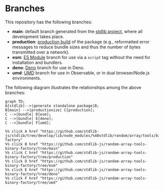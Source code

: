 <!--

@license Apache-2.0

Copyright (c) 2022 The Stdlib Authors.

Licensed under the Apache License, Version 2.0 (the "License");
you may not use this file except in compliance with the License.
You may obtain a copy of the License at

    http://www.apache.org/licenses/LICENSE-2.0

Unless required by applicable law or agreed to in writing, software
distributed under the License is distributed on an "AS IS" BASIS,
WITHOUT WARRANTIES OR CONDITIONS OF ANY KIND, either express or implied.
See the License for the specific language governing permissions and
limitations under the License.

-->

# Branches

This repository has the following branches:

-   **main**: default branch generated from the [stdlib project][stdlib-url], where all development takes place.
-   **production**: [production build][production-url] of the package (e.g., reformatted error messages to reduce bundle sizes and thus the number of bytes transmitted over a network).
-   **esm**: [ES Module][esm-url] branch for use via a `script` tag without the need for installation and bundlers.
-   **deno**: [Deno][deno-url] branch for use in Deno.
-   **umd**: [UMD][umd-url] branch for use in Observable, or in dual browser/Node.js environments.

The following diagram illustrates the relationships among the above branches:

```mermaid
graph TD;
A[stdlib]-->|generate standalone package|B;
B[main] -->|productionize| C[production];
C -->|bundle| D[esm];
C -->|bundle| E[deno];
C -->|bundle| F[umd];

%% click A href "https://github.com/stdlib-js/stdlib/tree/develop/lib/node_modules/%40stdlib/random/array/tools/binary-factory"
%% click B href "https://github.com/stdlib-js/random-array-tools-binary-factory/tree/main"
%% click C href "https://github.com/stdlib-js/random-array-tools-binary-factory/tree/production"
%% click D href "https://github.com/stdlib-js/random-array-tools-binary-factory/tree/esm"
%% click E href "https://github.com/stdlib-js/random-array-tools-binary-factory/tree/deno"
%% click F href "https://github.com/stdlib-js/random-array-tools-binary-factory/tree/umd"
```

[stdlib-url]: https://github.com/stdlib-js/stdlib/tree/develop/lib/node_modules/%40stdlib/random/array/tools/binary-factory
[production-url]: https://github.com/stdlib-js/random-array-tools-binary-factory/tree/production
[deno-url]: https://github.com/stdlib-js/random-array-tools-binary-factory/tree/deno
[umd-url]: https://github.com/stdlib-js/random-array-tools-binary-factory/tree/umd
[esm-url]: https://github.com/stdlib-js/random-array-tools-binary-factory/tree/esm